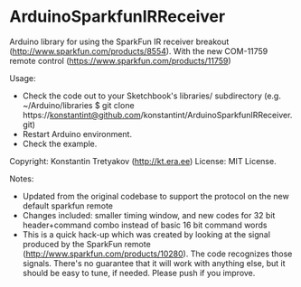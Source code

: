 ArduinoSparkfunIRReceiver
============================

Arduino library for using the SparkFun IR receiver breakout (http://www.sparkfun.com/products/8554).
With the new COM-11759 remote control (https://www.sparkfun.com/products/11759)

Usage:
  * Check the code out to your Sketchbook's libraries/ subdirectory
    (e.g. ~/Arduino/libraries $ git clone https://konstantint@github.com/konstantint/ArduinoSparkfunIRReceiver.git)
  * Restart Arduino environment.
  * Check the example.

Copyright: Konstantin Tretyakov (http://kt.era.ee)
License: MIT License.

Notes:
  * Updated from the original codebase to support the protocol on the new default sparkfun remote
  * Changes included: smaller timing window, and new codes for 32 bit header+command combo instead
    of basic 16 bit command words
  * This is a quick hack-up which was created by looking at the signal
    produced by the SparkFun remote (http://www.sparkfun.com/products/10280).
    The code recognizes those signals. There's no guarantee that it will work with anything else,
    but it should be easy to tune, if needed. Please push if you improve.
